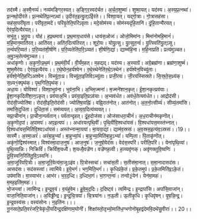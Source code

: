 

  
तद॑स्मै। अ॒स्मै॒नव्यं॑। नव्य॑मङ्गिर॒स्वत्। अ॒ङ्गि॒र॒स्वद॑र्चत। अ॒र्च॒त॒शुष्माः॑। शुष्मा॒यत्। यद॑स्य। अ॒स्य॒प्र॒त्नथा॑। प्र॒त्नथो॒दीर॑ते। प्र॒त्नथेति॑प्र॒त्नऽथा॑। उ॒दीर॑त॒इत्यु॒त्ऽईिर॑ते।। विश्वा॒यत्। यद्गो॒त्राः। गो॒त्रासह॑सा। सह॑सा॒परी॑वृता। परी॑वृता॒मदे॑। परि॑वृ॒तेति॒परि॑ऽवृताः। मदे॒सोम॑स्य। सोम॑स्यदृंहि॒तानि॑। दृं॒हि॒तान्यै॑रयत्। ऐर॑य॒दित्यैर॑यत्।।  
सभू॑तु। भू॒तु॒यः। योह॑। ह॒प्र॒थमाय॑। प्र॒थ॒माय॒धाय॑से। धाय॑स॒ओजः॑। ओजो॒मिमा॑नः। मिमा॑नोमहि॒मानं॑। म॒हि॒मान॒माति॑रत्। आति॑रत्। अति॑र॒दित्य॑तिरत्।। शूरो॒यः। योयु॒त्सु। यु॒त्सुत॒न्वं॑। यु॒त्स्विति॑यु॒त्ऽसु। त॒न्वं॑परि॒व्यत॑। प॒रि॒व्यत॑शी॒र्षणि॑। प॒रि॒व्यतेति॑प॒रि॒ऽव्यत॑। शी॒र्षणि॒द्यां। द्याम्म॑हि॒ना। म॒हि॒नाप्रति॑। प्रत्य॑मुञ्चत। अ॒मु॒ञ्च॒तेत्य॑मुञ्चत।।  
अधा॑कृणोः। अ॒कृ॒णॊः॒प्र॒थ॒मं। प्र॒थ॒मंवी॒र्यं॑। वी॒र्यं॑म॒हत्। म॒हद्यद्। यद॑स्य। अ॒स्याग्रे॑। अग्रे॒ब्रह्म॑णा। ब्रह्म॑णा॒शुष्मं॑। शुष्म॒मैर॑यः। ऐर॑य॒इत्यैर॑यः।। र॒थे॒ष्ठेन॒हर्य॑श्वेन। र॒थे॒स्थेनेति॑र॒थे॒ऽस्थेन॑। हर्य॑श्वेन॒विच्यु॑ताः। हर्य॑श्वे॒नेति॒हरि॑ऽअश्वेन। विच्यु॑ताः॒प्र। विच्यु॑ता॒इतिविऽच्यु॑ताः। प्रजी॒रयः॑। जी॒रय॑स्सिस्रते। सि॒स्र॒ते॒स॒ध्र्य॑क्। स॒ध्र्य१॒॑क्पृथ॑क्। पृथ॒गिति॒पृथ॑क्।।  
अधा॒यः। योविश्वा॑। विश्वा॒भुव॑ना। भुव॑ना॒भि। अ॒भिम॒ज्मना॑। म॒ज्मने॑शान॒कृत्। ई॒शा॒नकृत्प्रव॑याः। ई॒शा॒नकृदिती॑शा॒न॒ऽकृत्। प्रव॑याअ॒भि। प्रव॑या॒इति॒प्रऽव॑याः। अ॒भ्यव॑र्धत। अव॑र्ध॒तेत्यव॑र्धत।। आद्रोद॑सी। रोद॑सी॒ज्योति॑षा। रोद॑सी॒इति॒रोद॑सी। ज्योति॑षा॒वह्निः॑। वह्नि॒रात॑नोत्। आत॑नोत्। अ॒त॒नो॒त्सीव्यं॑। सीव्यं॒तमां॑सि। तमां॑सि॒दुधि॑ता। दुधि॑ता॒सं। सम॑व्ययत्। अ॒व्य॒य॒दित्य॑व्ययत्।।  
सप्रा॒चीना॑न्। प्रा॒चीना॒न्पर्व॑तान्। पर्व॑तान्दृहत्। दृं॒ह॒दोज॑सा। ओज॑साधरा॒चीनं॑। अ॒ध॒राचीन॑मकृणॊत्। अ॒कृ॒णॊद॒पां। अ॒पामपः॑। अप॒इत्यपः॑।। अधा॑रयत्पृथि॒वीं। पृ॒थि॒वींवि॒श्वधा॑यसं। वि॒श्वधा॑यस॒मस्त॑भ्नात्। वि॒श्वधा॑यस॒मिति॑वि॒श्वऽधा॑यसं। अस्त॑भ्नान्मा॒यया॑। मा॒यया॒द्यां। द्याम॑व॒स्रसः॑। अ॒व॒स्रस॒इत्य॑व॒ऽस्रसः॑।।19।।  
सास्मै॑। अ॒स्मा॒अरं॑। अरं॑बा॒हुभ्यां॑। बा॒हुभ्यां॒यं। बा॒हुभ्या॒मिति॑बा॒हुऽभ्यां॑। यम्पि॒ता। पि॒ताकृ॑णॊत्। अकृ॑णॊ॒द्विश्व॑स्मात्। विश्व॑स्मा॒दाज॒नुषः॑। आज॒नुषः॑। ज॒नुषो॒वेद॑सः। वेद॑स॒स्परि॑। परीति॒परि॑।। येना॑पृथि॒व्यां। पृ॒थि॒व्यान्निः। निक्रिविं॑। क्रिविं॑श॒यध्यै॑। श॒यध्यै॒वज्रे॑ण। वज्रे॑णह॒त्वी। ह॒त्व्यवृ॑णक्। अवृ॑णक्तुवि॒ष्वणिः॑ । तु॒वि॒स्वनि॒रिति॑तु॒वि॒ऽस्वनिः॑।  
अ॒मा॒जूरि॑वपि॒त्रोः। अ॒मा॒जूरि॒वेत्य॑मा॒जूःऽइ॑व। पि॒त्रोस्सचा॑। सचा॑स॒ती। स॒तीस॑मा॒नात्। स॒मा॒नादासद॑सः। आसद॑सः। सद॑सस्त्वां। त्वामि॑ये। इ॒ये॒भगं॑। भग॒मिति॒भगं॑।। कृ॒धिप्र॑के॒तं। प्र॒के॒तमुप॑। प्र॒के॒तमिति॑प्र॒ऽके॒तं। उप॑मासि। मा॒स्याभ॑र। आभ॑र। भ॒र॒द॒ध्दि। द॒ध्दिभा॒गं। भा॒ग़न्त॒न्वः॑। तन्वो३॒॑येन॑। येन॑मा॒महः॑। म॒मह॒इति॑म॒महः॑।।  
भो॒जन्त्वां। त्वामि॑न्द्र। इ॒न्द्र॒व॒यं। व॒यंहु॑वेम। हु॒वे॒म॒द॒दिः। द॒दिष्ट्वं। त्वमि॑न्द्र। इ॒न्द्रापां॑सि। अपां॑सि॒वाजा॑न्। वाजा॒निति॒वाजा॑न्।। अ॒विढ्ढी॑न्द्र। इ॒न्द्र॒चि॒त्रया॑। चि॒त्रया॑नः। न॒ऊ॒ती। ऊ॒तीकृ॒धि। कृ॒धिवृ॑षन्। वृ॒ष॒न्नि॒न्द्र॒। इ॒न्द्र॒वस्य॑सः। वस्य॑सोनः। न॒इति॑नः।।।  
नू॒नंसाते॒प्रति॒वरं॑जरि॒त्रेकृ॑धी॒यदि॑न्द्र॒दक्षि॑णाम॒घोनी॑। शिक्षा॑स्तो॒तृभ्यो॒माति॑ध॒ग्भगोनो॑बृ॒हद्व॑देमवि॒दथे॑सु॒वीराः॑।। 20।।  
